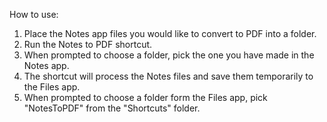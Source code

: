 How to use:
1.  Place the Notes app files you would like to convert to PDF into a folder.
2.  Run the Notes to PDF shortcut.
3.  When prompted to choose a folder, pick the one you have made in the Notes app.
4.  The shortcut will process the Notes files and save them temporarily to the Files app.
5.  When prompted to choose a folder form the Files app, pick "NotesToPDF" from the "Shortcuts" folder.
